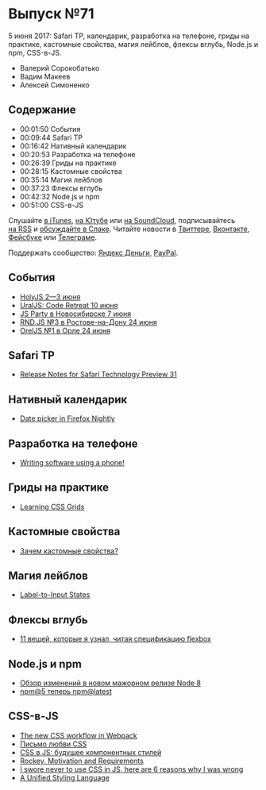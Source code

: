 # Выпуск №71

5 июня 2017: Safari TP, календарик, разработка на телефоне, гриды на практике, кастомные свойства, магия лейблов, флексы вглубь, Node.js и npm, CSS-в-JS.

- Валерий Сорокобатько
- Вадим Макеев
- Алексей Симоненко

## Содержание

- 00:01:50 События
- 00:09:44 Safari TP
- 00:16:42 Нативный календарик
- 00:20:53 Разработка на телефоне
- 00:26:39 Гриды на практике
- 00:28:15 Кастомные свойства
- 00:35:14 Магия лейблов
- 00:37:23 Флексы вглубь
- 00:42:32 Node.js и npm
- 00:51:00 CSS-в-JS

Слушайте [в iTunes](https://itunes.apple.com/podcast/id1080500016), [на Ютубе](https://www.youtube.com/playlist?list=PLMBnwIwFEFHcwuevhsNXkFTcadeX5R1Go) или [на SoundCloud](https://soundcloud.com/web-standards), подписывайтесь [на RSS](https://web-standards.ru/podcast/feed/) и [обсуждайте в Слаке](http://slack.web-standards.ru/). Читайте новости в [Твиттере](https://twitter.com/webstandards_ru), [Вконтакте](https://vk.com/webstandards_ru), [Фейсбуке](https://www.facebook.com/webstandardsru) или [Телеграме](https://t.me/webstandards_ru).

Поддержать сообщество: [Яндекс Деньги](https://money.yandex.ru/to/41001119329753), [PayPal](https://www.paypal.me/pepelsbey).

## События

- [HolyJS 2—3 июня](https://holyjs-piter.ru/)
- [UralJS: Code Retreat 10 июня](https://uraljs.timepad.ru/event/502046/)
- [JS Party в Новосибирске 7 июня](https://events.yandex.ru/events/meetings/07-jun-2017/)
- [RND.JS №3 в Ростове-на-Дону 24 июня](https://vk.com/rndjs)
- [OrelJS №1 в Орле 24 июня](http://oreljs.ru/)

## Safari TP

- [Release Notes for Safari Technology Preview 31](https://webkit.org/blog/7622/release-notes-for-safari-technology-preview-31/)

## Нативный календарик

- [Date picker in Firefox Nightly](https://twitter.com/hsinyi71/status/870436875214782464)

## Разработка на телефоне

- [Writing software using a phone!](https://medium.com/p/e71976f1f18d)

## Гриды на практике

- [Learning CSS Grids](http://varun.ca/css-grid/)

## Кастомные свойства

- [Зачем кастомные свойства?](https://youtu.be/Ag98mgI4bXA?list=PLQJNT2fdCJngOj0mGZaTcZRyfSBTCWHe1)

## Магия лейблов

- [Label-to-In­put States](http://kizu.ru/en/blog/label-to-input/)

## Флексы вглубь

- [11 вещей, которые я узнал, читая спецификацию flexbox](https://habr.ru/p/329820/)

## Node.js и npm

- [Обзор изменений в новом мажорном релизе Node 8](https://habrahabr.ru/post/329942/)
- [npm@5 теперь npm@latest](https://medium.com/p/9ef037c9f5f5)

## CSS-в-JS

- [The new CSS workflow in Webpack](https://medium.com/p/79583bd107d7)
- [Письмо любви CSS](http://developer.telerik.com/topics/web-development/love-letter-css/)
- [CSS в JS: будущее компонентных стилей](https://habr.ru/p/329710/)
- [Rockey. Motivation and Requirements](https://medium.com/p/f787d1ed61e0)
- [I swore never to use CSS in JS, here are 6 reasons why I was wrong](https://medium.com/p/541fe3dfdeb7)
- [A Unified Styling Language](https://medium.com/p/d0c208de2660)
